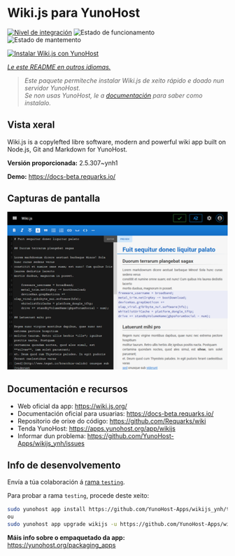 <!--
NOTA: Este README foi creado automáticamente por <https://github.com/YunoHost/apps/tree/master/tools/readme_generator>
NON debe editarse manualmente.
-->

# Wiki.js para YunoHost

[![Nivel de integración](https://apps.yunohost.org/badge/integration/wikijs)](https://ci-apps.yunohost.org/ci/apps/wikijs/)
![Estado de funcionamento](https://apps.yunohost.org/badge/state/wikijs)
![Estado de mantemento](https://apps.yunohost.org/badge/maintained/wikijs)

[![Instalar Wiki.js con YunoHost](https://install-app.yunohost.org/install-with-yunohost.svg)](https://install-app.yunohost.org/?app=wikijs)

*[Le este README en outros idiomas.](./ALL_README.md)*

> *Este paquete permíteche instalar Wiki.js de xeito rápido e doado nun servidor YunoHost.*  
> *Se non usas YunoHost, le a [documentación](https://yunohost.org/install) para saber como instalalo.*

## Vista xeral

Wiki.js is a copylefted libre software, modern and powerful wiki app built on Node.js, Git and Markdown for YunoHost.


**Versión proporcionada:** 2.5.307~ynh1

**Demo:** <https://docs-beta.requarks.io/>

## Capturas de pantalla

![Captura de pantalla de Wiki.js](./doc/screenshots/screenshot.png)

## Documentación e recursos

- Web oficial da app: <https://wiki.js.org/>
- Documentación oficial para usuarias: <https://docs-beta.requarks.io/>
- Repositorio de orixe do código: <https://github.com/Requarks/wiki>
- Tenda YunoHost: <https://apps.yunohost.org/app/wikijs>
- Informar dun problema: <https://github.com/YunoHost-Apps/wikijs_ynh/issues>

## Info de desenvolvemento

Envía a túa colaboración á [rama `testing`](https://github.com/YunoHost-Apps/wikijs_ynh/tree/testing).

Para probar a rama `testing`, procede deste xeito:

```bash
sudo yunohost app install https://github.com/YunoHost-Apps/wikijs_ynh/tree/testing --debug
ou
sudo yunohost app upgrade wikijs -u https://github.com/YunoHost-Apps/wikijs_ynh/tree/testing --debug
```

**Máis info sobre o empaquetado da app:** <https://yunohost.org/packaging_apps>
